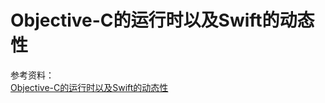 # Objective-C的运行时以及Swift的动态性

参考资料：  
[Objective-C的运行时以及Swift的动态性](https://academy.realm.io/cn/posts/mobilization-roy-marmelstein-objective-c-runtime-swift-dynamic/)
